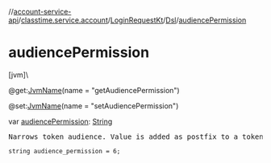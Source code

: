 //[account-service-api](../../../../index.md)/[classtime.service.account](../../index.md)/[LoginRequestKt](../index.md)/[Dsl](index.md)/[audiencePermission](audience-permission.md)

# audiencePermission

[jvm]\

@get:[JvmName](https://kotlinlang.org/api/latest/jvm/stdlib/kotlin.jvm/-jvm-name/index.html)(name = &quot;getAudiencePermission&quot;)

@set:[JvmName](https://kotlinlang.org/api/latest/jvm/stdlib/kotlin.jvm/-jvm-name/index.html)(name = &quot;setAudiencePermission&quot;)

var [audiencePermission](audience-permission.md): [String](https://kotlinlang.org/api/latest/jvm/stdlib/kotlin/-string/index.html)

<pre>
Narrows token audience. Value is added as postfix to a token role's audience.
</pre>

<code>string audience_permission = 6;</code>
